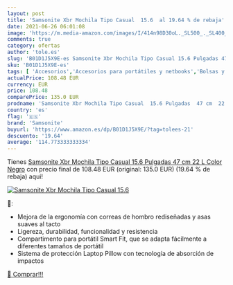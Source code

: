 ```yaml
---
layout: post
title: 'Samsonite Xbr Mochila Tipo Casual  15.6  al 19.64 % de rebaja'
date: 2021-06-26 06:01:08
image: 'https://m.media-amazon.com/images/I/414n98D30oL._SL500_._SL400_.jpg'
comments: true
category: ofertas
author: 'tole.es'
slug: 'B01D1J5X9E-es Samsonite Xbr Mochila Tipo Casual 15.6 Pulgadas 47 cm 22 L...'
sku: 'B01D1J5X9E-es'
tags: [ 'Accesorios','Accesorios para portátiles y netbooks','Bolsas y fundas para portátiles y netbooks','Informática','Mochilas para portátiles y netbooks','mochila','samsonite', ]
actualPrice: 108.48 EUR
currency: EUR
price: 108.48
comparePrice: 135.0 EUR
prodname: 'Samsonite Xbr Mochila Tipo Casual  15.6 Pulgadas  47 cm  22 L  Color Negro'
country: 'es'
flag: '🇪🇸'
brand: 'Samsonite'
buyurl: 'https://www.amazon.es/dp/B01D1J5X9E/?tag=tolees-21'
descuento: '19.64'
average: '114.773333333334'
---
```


Tienes [Samsonite Xbr Mochila Tipo Casual  15.6 Pulgadas  47 cm  22 L  Color Negro](https://www.amazon.es/dp/B01D1J5X9E/?tag=tolees-21) con precio final de  108.48 EUR (original: 135.0 EUR) (19.64 %  de rebaja) aqui!

[![Samsonite Xbr Mochila Tipo Casual  15.6 ](https://m.media-amazon.com/images/I/414n98D30oL._SL500_._SL400_.jpg)](https://www.amazon.es/dp/B01D1J5X9E/?tag=tolees-21)

🔎:

- Mejora de la ergonomía con correas de hombro rediseñadas y asas suaves al tacto
- Ligereza, durabilidad, funcionalidad y resistencia
- Compartimento para portátil Smart Fit, que se adapta fácilmente a diferentes tamaños de portátil
- Sistema de protección Laptop Pillow con tecnología de absorción de impactos

[🛒 Comprar!!!](https://www.amazon.es/dp/B01D1J5X9E/?tag=tolees-21)
